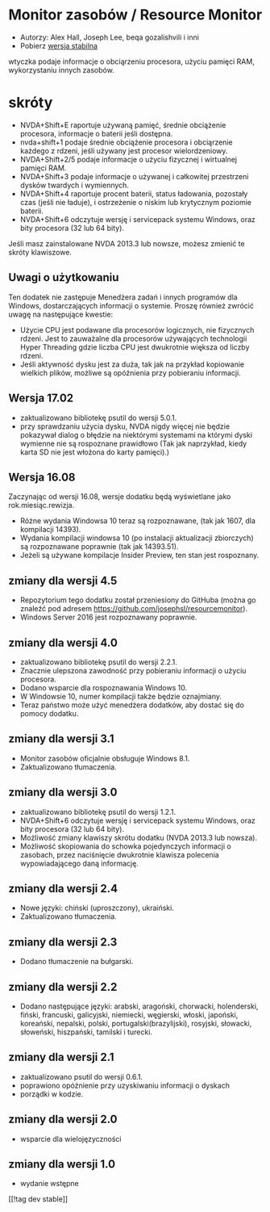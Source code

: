 # Monitor zasobów / Resource Monitor #

* Autorzy: Alex Hall, Joseph Lee, beqa gozalishvili i inni
* Pobierz [wersja stabilna][1]

wtyczka podaje informacje o obciąrzeniu procesora, użyciu pamięci RAM,
wykorzystaniu innych zasobów.

# skróty #

* NVDA+Shift+E raportuje używaną pamięć, średnie obciążenie procesora,
  informacje o baterii jeśli dostępna.
* nvda+shift+1 podaje średnie obciążenie procesora i obciąrzenie każdego z
  rdzeni, jeśli używany jest procesor wielordzeniowy.
* NVDA+Shift+2/5 podaje informacje o użyciu fizycznej i wirtualnej pamięci
  RAM.
* NVDA+Shift+3 podaje informacje o używanej i całkowitej przestrzeni dysków
  twardych i wymiennych.
* NVDA+Shift+4 raportuje procent baterii, status ładowania, pozostały czas
  (jeśli nie ładuje), i ostrzeżenie o niskim lub krytycznym poziomie
  baterii.
* NVDA+Shift+6 odczytuje wersję i servicepack systemu Windows, oraz bity
  procesora (32 lub 64 bity).

Jeśli masz zainstalowane NVDA 2013.3 lub nowsze, możesz zmienić te skróty
klawiszowe.

## Uwagi o użytkowaniu ##

Ten dodatek nie zastępuje Menedżera zadań i innych programów dla Windows,
dostarczających informacji o systemie. Proszę również zwrócić uwagę na
następujące kwestie:

* Użycie CPU jest podawane dla procesorów logicznych, nie fizycznych
  rdzeni. Jest to zauważalne dla procesorów używających technologii Hyper
  Threading gdzie liczba CPU jest dwukrotnie większa od liczby rdzeni.
* Jeśli aktywność dysku jest za duża, tak jak na przykład kopiowanie
  wielkich plików, możliwe są opóźnienia przy pobieraniu informacji.

## Wersja 17.02

* zaktualizowano bibliotekę psutil do wersji 5.0.1.
* przy sprawdzaniu użycia dysku, NVDA nigdy więcej nie będzie pokazywał
  dialog o błędzie na niektórymi systemami na którymi dyski wymienne nie są
  rospoznane prawidłowo (Tak jak naprzykład, kiedy karta SD nie jest włożona
  do karty pamięci).)

## Wersja 16.08

Zaczynając od wersji 16.08, wersje dodatku będą wyświetlane jako
rok.miesiąc.rewizja.

* Różne wydania Windowsa 10 teraz są rozpoznawane, (tak jak 1607, dla
  kompilacji 14393). 
* Wydania kompilacji windowsa 10 (po instalacji aktualizacji zbiorczych) są
  rozpoznawane poprawnie (tak jak 14393.51).
* Jeżeli są używane kompilacje Insider Preview, ten stan jest rospoznany.

## zmiany dla wersji 4.5 ##

* Repozytorium tego dodatku został przeniesiony do GitHuba (można go znaleźć
  pod adresem https://github.com/josephsl/resourcemonitor).
* Windows Server 2016 jest rozpoznawany poprawnie.

## zmiany dla wersji 4.0 ##

* zaktualizowano bibliotekę psutil do wersji 2.2.1.
* Znacznie ulepszona zawodność przy pobieraniu informacji o użyciu
  procesora.
* Dodano wsparcie dla rospoznawania Windows 10.
* W Windowsie 10, numer kompilacji także będzie oznajmiany. 
* Teraz państwo może użyć menedżera dodatków, aby dostać się do pomocy
  dodatku.

## zmiany dla wersji 3.1 ##

* Monitor zasobów oficjalnie obsługuje Windows 8.1.
* Zaktualizowano tłumaczenia.

## zmiany dla wersji 3.0 ##

* zaktualizowano bibliotekę psutil do wersji 1.2.1.
* NVDA+Shift+6 odczytuje wersję i servicepack systemu Windows, oraz bity
  procesora (32 lub 64 bity).
* Możliwość zmiany klawiszy skrótu dodatku (NVDA 2013.3 lub nowsza).
* Możliwość skopiowania do schowka pojedynczych informacji o zasobach, przez
  naciśnięcie dwukrotnie klawisza polecenia wypowiadającego daną informację.

## zmiany dla wersji 2.4 ##

* Nowe języki: chiński (uproszczony), ukraiński.
* Zaktualizowano tłumaczenia.

## zmiany dla wersji 2.3 ##

* Dodano tłumaczenie na bułgarski.

## zmiany dla wersji 2.2 ##

* Dodano następujące języki: arabski, aragoński, chorwacki, holenderski,
  fiński, francuski, galicyjski, niemiecki, węgierski, włoski, japoński,
  koreański, nepalski, polski, portugalski(brazylijski), rosyjski, słowacki,
  słoweński, hiszpański, tamilski i turecki.

## zmiany dla wersji 2.1 ##

* zaktualizowano psutil do wersji 0.6.1.
* poprawiono opóźnienie przy uzyskiwaniu informacji o dyskach
* porządki w kodzie.

## zmiany dla wersji 2.0 ##

* wsparcie dla wielojęzyczności

## zmiany dla wersji 1.0 ##

* wydanie wstępne

[[!tag dev stable]]

[1]: http://addons.nvda-project.org/files/get.php?file=rm
